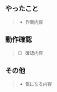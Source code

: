 ## やったこと
<!-- 箇条書きで書く -->
> - 作業内容



## 動作確認
<!-- チェックボックス付きの箇条書きで書く -->
> - [ ] 確認内容



## その他
<!-- 実装上の懸念点や注意点などあれば記載 -->
> - 気になる内容